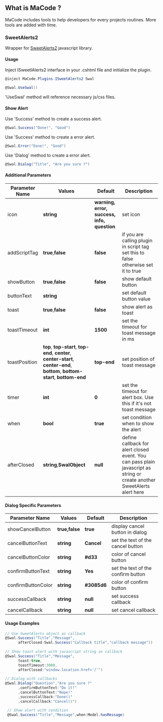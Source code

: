 ## **What is MaCode ?**

MaCode includes tools to help developers for every projects routines. More tools are added with time.

### **SweetAlerts2**

Wrapper for [SweetAlerts2](https://sweetalert2.github.io/) javascript library.

  #### Usage
  
  Inject ISweetlAlerts2 interface in your .cshtml file and initialize the plugin.
  
  ```csharp
  @inject MaCode.Plugins.ISweetAlerts2 Swal
  
  @Swal.UseSwal()
  ```
  'UseSwal' method will reference necessary js/css files.
  
  #### Show Alert
  Use 'Success' method to create a success alert.
  ```csharp
  @Swal.Success("Done!", "Good")
  ```
  Use 'Success' method to create a error alert.
  ```csharp
  @Swal.Error("Done!", "Good")
  ```
  Use 'Dialog' method to create a error alert.
  ```csharp
  @Swal.Dialog("Title", "Are you sure ?")
  ```
  #### Additional Parameters
  
| Parameter Name | Values | Default | Description |
| -------------  | ------ | ------- | ----------- |
| icon   | **string**| **warning, error, success, info, question** | set icon|
| addScriptTag   | **true**,**false**|**false**| if you are calling plugin in script tag set this to false otherwise set it to true |
| showButton   | **true**,**false**|**false**| show default button |
| buttonText   | **string**| | set default button value|
| toast   | **true**,**false**|**false** | show alert as toast |
| toastTimeout   | **int**|**1500** | set the timeout for toast message in ms |
| toastPosition   | **top**, **top-start**, **top-end**, **center**, **center-start**, **center-end**, **bottom**, **bottom-start**,  **bottom-end**|**top-end** | set position of toast message |
| timer   | **int**|**0** | set the timeout for alert box. Use this if it's not toast message |
| when   | **bool**|**true** | set condition when to show the alert |
| afterClosed   | **string**,**SwalObject**|**null** | define callback for alert closed event. You can pass plain javascript as string or create another SweetAlerts alert here |

  #### Dialog Specific Parameters
| Parameter Name | Values | Default | Description |
| -------------  | ------ | ------- | ----------- |
| showCancelButton  | **true,false** | **true** | display cancel button in dialog |
| cancelButtonText  | **string** | **Cancel** | set the text of the cancel button |
| cancelButtonColor  | **string** | **#d33** | color of cancel button |
| confirmButtonText  | **string** | **Yes** | set the text of the confirm button |
| confirmButtonColor  | **string** | **#3085d6** | color of confirm button |
| successCallback  | **string** | **null** | set success callback |
| cancelCallback  | **string** | **null** | set cancel callback |

 #### Usage Examples
 
  ```csharp
  // Use SweetAlerts object as callback
  @Swal.Success("Title","Message",
        afterClosed:Swal.Success("Callback title","callback message"))
        
  // Show toast alert with javascript string as callback
  @Swal.Success("Title","Message",
        toast:true,
        toastTimeout:3000,
        afterClosed:"window.location.href='/'")
        
  // Dialog with callbacks
  @Swal.Dialog("Question","Are you sure ?"
        ,confirmButtonText:"Do it!"
        ,cancelButtonText:"Nope!"
        ,successCallback:"Done()"
        ,cancelCallback:"Cancel()")
        
   // Show alert with condition
   @Swal.Success("Title","Message",when:Model.hasMessage)
  ```
  

